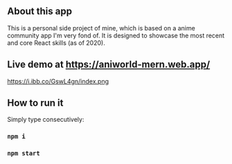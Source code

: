 ## About this app
This is a personal side project of mine, which is based on a anime community app I'm very fond of. It is designed to showcase the most recent and core React skills (as of 2020).

## Live demo at https://aniworld-mern.web.app/
https://i.ibb.co/GswL4gn/index.png

## How to run it

Simply type consecutively:

### `npm i`
### `npm start`

